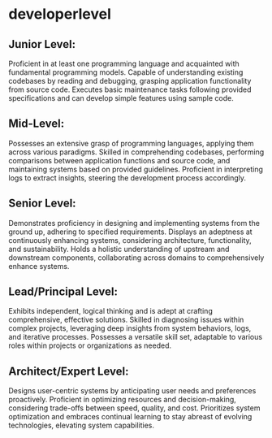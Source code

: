 # developerlevel


## Junior Level:
Proficient in at least one programming language and acquainted with fundamental programming models.
Capable of understanding existing codebases by reading and debugging, grasping application functionality from source code.
Executes basic maintenance tasks following provided specifications and can develop simple features using sample code.
## Mid-Level:
Possesses an extensive grasp of programming languages, applying them across various paradigms.
Skilled in comprehending codebases, performing comparisons between application functions and source code, and maintaining systems based on provided guidelines.
Proficient in interpreting logs to extract insights, steering the development process accordingly.
## Senior Level:
Demonstrates proficiency in designing and implementing systems from the ground up, adhering to specified requirements.
Displays an adeptness at continuously enhancing systems, considering architecture, functionality, and sustainability.
Holds a holistic understanding of upstream and downstream components, collaborating across domains to comprehensively enhance systems.
## Lead/Principal Level:
Exhibits independent, logical thinking and is adept at crafting comprehensive, effective solutions.
Skilled in diagnosing issues within complex projects, leveraging deep insights from system behaviors, logs, and iterative processes.
Possesses a versatile skill set, adaptable to various roles within projects or organizations as needed.
## Architect/Expert Level:
Designs user-centric systems by anticipating user needs and preferences proactively.
Proficient in optimizing resources and decision-making, considering trade-offs between speed, quality, and cost.
Prioritizes system optimization and embraces continual learning to stay abreast of evolving technologies, elevating system capabilities.
